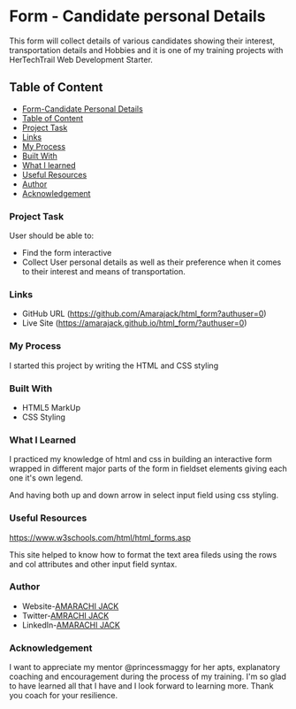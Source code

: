 # Form - Candidate personal Details

This form will collect details of various candidates showing their interest, transportation details and Hobbies and it is one of my training projects with HerTechTrail Web Development Starter.

## Table of Content

- [Form-Candidate Personal Details](#form-candidatepersonaldetails)
- [Table of Content](#tableofcontent)
- [Project Task](#projecttask)
- [Links](#links)
- [My Process](#myProcess)
- [Built With](#builtwith)
- [What I learned](#whatilearned)
- [Useful Resources](#usefulresources)
- [Author](#Author)
- [Acknowledgement](#acknowledgement)

### Project Task

User should be able to:
- Find the form interactive
- Collect User personal details as well as their preference when it comes to their interest and means of transportation.

### Links

- GitHub URL (https://github.com/Amarajack/html_form?authuser=0)
- Live Site (https://amarajack.github.io/html_form/?authuser=0)

### My Process

I started this project by writing the HTML and CSS styling 

### Built With

- HTML5 MarkUp
- CSS Styling

### What I Learned

I practiced my knowledge of html and css in building an interactive form wrapped in different major parts of the form in fieldset elements giving each one it's own legend.

And having both up and down arrow in select input field using css styling.

### Useful Resources
https://www.w3schools.com/html/html_forms.asp

This site helped to know how to format the text area fileds using the rows and col attributes and other input field syntax.

### Author
- Website-[AMARACHI JACK](https://github.com/Amarajack)
- Twitter-[AMRACHI JACK](https://twitter.com/jack_amarachi?s=11&t=_gnPp8gyM3vnOkgAHDhUxg)
- LinkedIn-[AMARACHI JACK](https://www.linkedin.com/in/amarachi-jack-654680165)

### Acknowledgement

I want to appreciate my mentor @princessmaggy for her apts, explanatory coaching and encouragement during the process of my training. I'm so glad to have learned all that I have and I look forward to learning more. Thank you coach for your resilience.